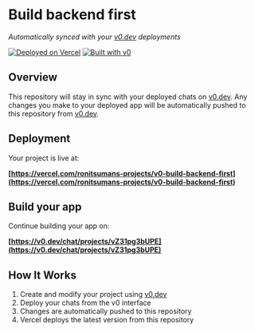 # Build backend first

*Automatically synced with your [v0.dev](https://v0.dev) deployments*

[![Deployed on Vercel](https://img.shields.io/badge/Deployed%20on-Vercel-black?style=for-the-badge&logo=vercel)](https://vercel.com/ronitsumans-projects/v0-build-backend-first)
[![Built with v0](https://img.shields.io/badge/Built%20with-v0.dev-black?style=for-the-badge)](https://v0.dev/chat/projects/vZ31pg3bUPE)

## Overview

This repository will stay in sync with your deployed chats on [v0.dev](https://v0.dev).
Any changes you make to your deployed app will be automatically pushed to this repository from [v0.dev](https://v0.dev).

## Deployment

Your project is live at:

**[https://vercel.com/ronitsumans-projects/v0-build-backend-first](https://vercel.com/ronitsumans-projects/v0-build-backend-first)**

## Build your app

Continue building your app on:

**[https://v0.dev/chat/projects/vZ31pg3bUPE](https://v0.dev/chat/projects/vZ31pg3bUPE)**

## How It Works

1. Create and modify your project using [v0.dev](https://v0.dev)
2. Deploy your chats from the v0 interface
3. Changes are automatically pushed to this repository
4. Vercel deploys the latest version from this repository